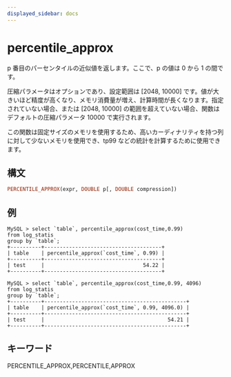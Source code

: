 ```yaml
---
displayed_sidebar: docs
---
```


# percentile_approx

p 番目のパーセンタイルの近似値を返します。ここで、p の値は 0 から 1 の間です。

圧縮パラメータはオプションであり、設定範囲は [2048, 10000] です。値が大きいほど精度が高くなり、メモリ消費量が増え、計算時間が長くなります。指定されていない場合、または [2048, 10000] の範囲を超えていない場合、関数はデフォルトの圧縮パラメータ 10000 で実行されます。

この関数は固定サイズのメモリを使用するため、高いカーディナリティを持つ列に対して少ないメモリを使用でき、tp99 などの統計を計算するために使用できます。

## 構文

```Haskell
PERCENTILE_APPROX(expr, DOUBLE p[, DOUBLE compression])
```

## 例

```plain text
MySQL > select `table`, percentile_approx(cost_time,0.99)
from log_statis
group by `table`;
+----------+--------------------------------------+
| table    | percentile_approx(`cost_time`, 0.99) |
+----------+--------------------------------------+
| test     |                                54.22 |
+----------+--------------------------------------+

MySQL > select `table`, percentile_approx(cost_time,0.99, 4096)
from log_statis
group by `table`;
+----------+----------------------------------------------+
| table    | percentile_approx(`cost_time`, 0.99, 4096.0) |
+----------+----------------------------------------------+
| test     |                                        54.21 |
+----------+----------------------------------------------+
```

## キーワード

PERCENTILE_APPROX,PERCENTILE,APPROX